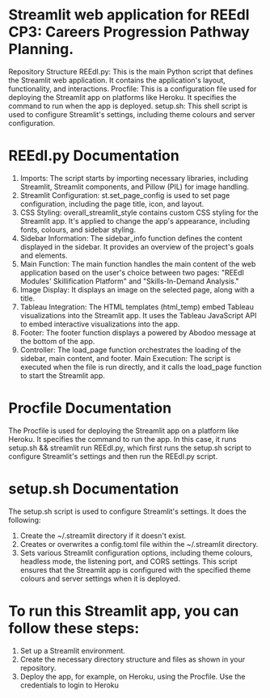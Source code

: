 # Streamlit web application for REEdI CP3: Careers Progression Pathway Planning. 
Repository Structure
REEdI.py: This is the main Python script that defines the Streamlit web application. It contains the application's layout, functionality, and interactions.
Procfile: This is a configuration file used for deploying the Streamlit app on platforms like Heroku. It specifies the command to run when the app is deployed.
setup.sh: This shell script is used to configure Streamlit's settings, including theme colours and server configuration.

# REEdI.py Documentation
1. Imports: The script starts by importing necessary libraries, including Streamlit, Streamlit components, and Pillow (PIL) for image handling.
2. Streamlit Configuration: st.set_page_config is used to set page configuration, including the page title, icon, and layout.
3. CSS Styling: overall_streamlit_style contains custom CSS styling for the Streamlit app. It's applied to change the app's appearance, including fonts, colours, and sidebar styling.
4. Sidebar Information: The sidebar_info function defines the content displayed in the sidebar. It provides an overview of the project's goals and elements.
5. Main Function: The main function handles the main content of the web application based on the user's choice between two pages: "REEdI Modules' Skillification Platform" and "Skills-In-Demand Analysis."
6. Image Display: It displays an image on the selected page, along with a title.
7. Tableau Integration: The HTML templates (html_temp) embed Tableau visualizations into the Streamlit app. It uses the Tableau JavaScript API to embed interactive visualizations into the app.
8. Footer: The footer function displays a powered by Abodoo message at the bottom of the app.
9. Controller: The load_page function orchestrates the loading of the sidebar, main content, and footer.
Main Execution: The script is executed when the file is run directly, and it calls the load_page function to start the Streamlit app.

# Procfile Documentation
The Procfile is used for deploying the Streamlit app on a platform like Heroku. It specifies the command to run the app. In this case, it runs setup.sh && streamlit run REEdI.py, which first runs the setup.sh script to configure Streamlit's settings and then run the REEdI.py script.

# setup.sh Documentation
The setup.sh script is used to configure Streamlit's settings. It does the following:
1. Create the ~/.streamlit directory if it doesn't exist.
2. Creates or overwrites a config.toml file within the ~/.streamlit directory.
3. Sets various Streamlit configuration options, including theme colours, headless mode, the listening port, and CORS settings.
This script ensures that the Streamlit app is configured with the specified theme colours and server settings when it is deployed.

# To run this Streamlit app, you can follow these steps:

1. Set up a Streamlit environment.
2. Create the necessary directory structure and files as shown in your repository.
3. Deploy the app, for example, on Heroku, using the Procfile. Use the credentials to login to Heroku
